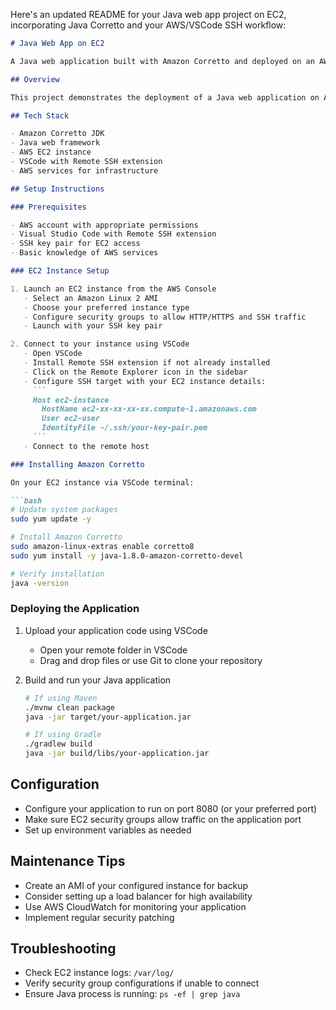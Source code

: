 Here's an updated README for your Java web app project on EC2, incorporating Java Corretto and your AWS/VSCode SSH workflow:

```markdown
# Java Web App on EC2

A Java web application built with Amazon Corretto and deployed on an AWS EC2 instance.

## Overview

This project demonstrates the deployment of a Java web application on AWS EC2 using Amazon Corretto as the JDK. The entire deployment process is managed through AWS services with remote development via VSCode's SSH capabilities.

## Tech Stack

- Amazon Corretto JDK
- Java web framework
- AWS EC2 instance
- VSCode with Remote SSH extension
- AWS services for infrastructure

## Setup Instructions

### Prerequisites

- AWS account with appropriate permissions
- Visual Studio Code with Remote SSH extension
- SSH key pair for EC2 access
- Basic knowledge of AWS services

### EC2 Instance Setup

1. Launch an EC2 instance from the AWS Console
   - Select an Amazon Linux 2 AMI
   - Choose your preferred instance type
   - Configure security groups to allow HTTP/HTTPS and SSH traffic
   - Launch with your SSH key pair

2. Connect to your instance using VSCode
   - Open VSCode
   - Install Remote SSH extension if not already installed
   - Click on the Remote Explorer icon in the sidebar
   - Configure SSH target with your EC2 instance details:
     ```
     Host ec2-instance
       HostName ec2-xx-xx-xx-xx.compute-1.amazonaws.com
       User ec2-user
       IdentityFile ~/.ssh/your-key-pair.pem
     ```
   - Connect to the remote host

### Installing Amazon Corretto

On your EC2 instance via VSCode terminal:

```bash
# Update system packages
sudo yum update -y

# Install Amazon Corretto
sudo amazon-linux-extras enable corretto8
sudo yum install -y java-1.8.0-amazon-corretto-devel

# Verify installation
java -version
```

### Deploying the Application

1. Upload your application code using VSCode
   - Open your remote folder in VSCode
   - Drag and drop files or use Git to clone your repository

2. Build and run your Java application
   ```bash
   # If using Maven
   ./mvnw clean package
   java -jar target/your-application.jar

   # If using Gradle
   ./gradlew build
   java -jar build/libs/your-application.jar
   ```

## Configuration

- Configure your application to run on port 8080 (or your preferred port)
- Make sure EC2 security groups allow traffic on the application port
- Set up environment variables as needed

## Maintenance Tips

- Create an AMI of your configured instance for backup
- Consider setting up a load balancer for high availability
- Use AWS CloudWatch for monitoring your application
- Implement regular security patching

## Troubleshooting

- Check EC2 instance logs: `/var/log/`
- Verify security group configurations if unable to connect
- Ensure Java process is running: `ps -ef | grep java`